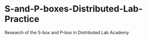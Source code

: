 # S-and-P-boxes-Distributed-Lab-Practice
Research of the S-box and P-box in Distributed Lab Academy
